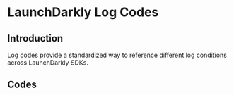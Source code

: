 # LaunchDarkly Log Codes

## Introduction 

Log codes provide a standardized way to reference different log conditions across LaunchDarkly SDKs.

## Codes


